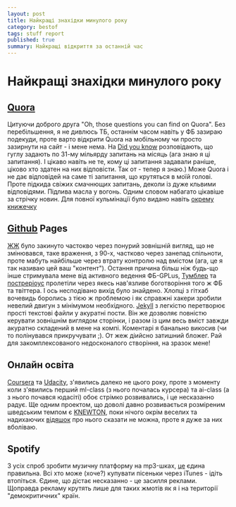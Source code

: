 ```yaml
---
layout: post
title: Найкращі знахідки минулого року
category: bestof
tags: stuff report
published: true
summary: Найкращі відкриття за останній час
---
```


# Найкращі знахідки минулого року

## [Quora](http://www.quora.com/)

Цитуючи доброго друга "Oh, those questions you can find on Quora". Без перебільшення, я не дивлюсь ТБ, останнім часом навіть у ФБ зазираю подекуди, проте варто відкрити  Quora на мобільному чи просто зазирнути на сайт - і мене нема. На [Did you know](http://www.youtube.com/watch?v=YmwwrGV_aiE) розповідають, що гуглу задають по 31-му мільярду запитань на місяць (ага знаю я ці запитання). І цікаво навіть не те, кому ці запитання задавали раніше, ціково хто здатен на них відповісти. Так от - тепер я знаю.) Може Quora і  не дає відповідей на саме ті запитання, що крутяться в моїй голові. Проте підкида свіжих смачнющих запитань, деколи із дуже кльвими відповідями. Підлива масла у вогонь. Одним словом набагато цікавіше за стрічку новин. Для повної кульмінації було видано навіть [окрему книжечку](http://www.quora.com/Best-of-Quora-2010-2012-2012-book/What-answers-are-in-the-Best-of-Quora-2010-2012-book)

## [Github](https://github.com/) Pages

[ЖЖ](http://users.livejournal.com/kosty_/) було закинуто частокво через понурий зовнішній вигляд, що не змінювався, таке враження, з 90-х, частково через занепад спільноти, проте мабуть найбільше через втрату контролю над вмістом (ага, це я так називаю цей ваш "контент"). Остання причина більш ніж будь-що інше стримувала мене від активного ведення ФБ-GPLus, [Тумблер](https://www.tumblr.com/) та [постреріоус](https://posterous.com/) пролетіли через якесь нав'язливе боготворіння того ж ФБ та твіттера. І ось несподівано вихід було знайдено. Хлопці з гітхаб вочевидь боролись з тією ж проблемою і як справжні хакери зробили невелий двигун з мінімумом необхідного. [Jekyll](http://jekyllrb.com/) з легкістю перетворює прості текстові файли у акуратні пости. Він же дозволяє повністю керувати зовнішнім виглядом сторінки, і разом із цим весь вміст завжди акуратно складений в мене на компі. Коментарі я банально викосив (чи то полінувався прикручувати ;). От жеж діийсно затишний бложег. Рай для закомплексованого недосконалого створіння, на зразок мене!

## Онлайн освіта

[Coursera](https://www.coursera.org/) та [Udacity](https://www.udacity.com/), з'явились далеко не цього року, проте з моменту коли з'явились перший ml-class (з нього почалась курсера) та ai-class (а з нього почався юдасіті) обоє стрімко розвивались, і це несказанно радує. Ще одним проектом, що доволі давно розвивається розміреним шведським темпом є [KNEWTON](http://www.knewton.com/), поки нічого окрім веселих та надихаючих [відяшок](http://www.youtube.com/watch?v=quYDkuD4dMU) про нього сказати не можна, проте я дуже за них вболіваю.

## Spotify

З усіх спроб зробити музичну платформу на mp3-шках, [це](https://www.spotify.com/) єдина правильна. Всі хто може (хоче?) купувати пісеньки через iTunes - ідіть втопіться. Єдине, що дістає несказанно - це засилля реклами. Щоправда рекламу крутять лише для таких жмотів як я і на території "демокритичних" країн.


